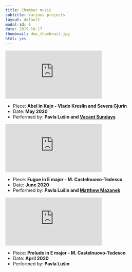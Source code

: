 ```yaml
---
title: Chamber music
subtitle: Various projects
layout: default
modal-id: 6
date: 2019-10-17
thumbnail: duo_thumbnail.jpg
html: yes
---
```


<div class='youtube-container'>
	<iframe src="https://www.youtube.com/embed/wXBWiA_rp9o" frameborder="0" allowfullscreen></iframe>
</div>

<ul class="list-inline item-details">
    <li>
        Piece:
        <strong> Abel in Kajn - Vlado Kreslin and Severa Gjurin </strong>
    </li>
    <li>
        Date:
        <strong> May 2020 </strong>
    </li>
    <li>
        Performed by:
        <strong>
            Pavla Lušin and <a href="https://soundcloud.com/vacantsundays">Vacant Sundays</a>
        </strong>
    </li>
</ul>

<div class='youtube-container'>
	<iframe src="https://www.youtube.com/embed/ZdEhugJyC8Q" frameborder="0" allowfullscreen></iframe>
</div>

<ul class="list-inline item-details">
    <li>
        Piece:
        <strong> Fugue in E major - M. Castelnuovo-Tedesco </strong>
    </li>
    <li>
        Date:
        <strong> June 2020 </strong>
    </li>
    <li>
        Performed by:
        <strong>
            Pavla Lušin and <a href="https://www.twitch.tv/deadbeardclassic">Matthew Mazanek</a>
        </strong>
    </li>
</ul>

<div class='youtube-container'>
	<iframe src="https://www.youtube.com/embed/ci7G26ZDNkA" frameborder="0" allowfullscreen></iframe>
</div>

<ul class="list-inline item-details">
    <li>
        Piece:
        <strong> Prelude in E major - M. Castelnuovo-Tedesco </strong>
    </li>
    <li>
        Date:
        <strong> April 2020 </strong>
    </li>
    <li>
        Performed by:
        <strong>
            Pavla Lušin
        </strong>
    </li>
</ul>
